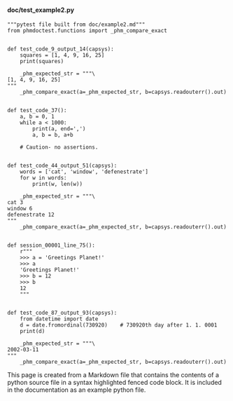 #### doc/test_example2.py
```python3
"""pytest file built from doc/example2.md"""
from phmdoctest.functions import _phm_compare_exact


def test_code_9_output_14(capsys):
    squares = [1, 4, 9, 16, 25]
    print(squares)

    _phm_expected_str = """\
[1, 4, 9, 16, 25]
"""
    _phm_compare_exact(a=_phm_expected_str, b=capsys.readouterr().out)


def test_code_37():
    a, b = 0, 1
    while a < 1000:
        print(a, end=',')
        a, b = b, a+b

    # Caution- no assertions.


def test_code_44_output_51(capsys):
    words = ['cat', 'window', 'defenestrate']
    for w in words:
        print(w, len(w))

    _phm_expected_str = """\
cat 3
window 6
defenestrate 12
"""
    _phm_compare_exact(a=_phm_expected_str, b=capsys.readouterr().out)


def session_00001_line_75():
    r"""
    >>> a = 'Greetings Planet!'
    >>> a
    'Greetings Planet!'
    >>> b = 12
    >>> b
    12
    """


def test_code_87_output_93(capsys):
    from datetime import date
    d = date.fromordinal(730920)    # 730920th day after 1. 1. 0001
    print(d)

    _phm_expected_str = """\
2002-03-11
"""
    _phm_compare_exact(a=_phm_expected_str, b=capsys.readouterr().out)
```
This page is created from a Markdown file that contains the contents
of a python source file in a syntax highlighted fenced code block.
It is included in the documentation as an example python file.
